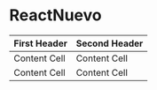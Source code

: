 # ReactNuevo
| First Header  | Second Header |
| ------------- | ------------- |
| Content Cell  | Content Cell  |
| Content Cell  | Content Cell  |
